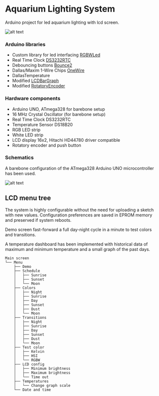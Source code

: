 # Aquarium Lighting System

Arduino project for led aquarium lighting with lcd screen.

![alt text](http://cdn3.craftsy.com/blog/wp-content/uploads/2014/08/color-temp.jpg "Kelvin temperature scale")


### Arduino libraries

- Custom library for led interfacing [RGBWLed](https://github.com/Susensio/RGBWLed)
- Real Time Clock [DS3232RTC](http://github.com/JChristensen/DS3232RTC)
- Debouncing buttons [Bounce2](https://github.com/thomasfredericks/Bounce2)
- Dallas/Maxim 1-Wire Chips [OneWire](https://github.com/PaulStoffregen/OneWire)
- DallasTemperature
- Modified [LCDBarGraph](https://github.com/Susensio/LcdBarGraph)
- Modified [RotatoryEncoder](https://github.com/Susensio/RotaryEncoder)

### Hardware components

- Arduino UNO, ATmega328 for barebone setup
- 16 MHz Crystal Oscillator (for barebone setup)
- Real Time Clock DS3232RTC
- Temperature Sensor DS18B20
- RGB LED strip
- White LED strip
- LCD display 16x2, Hitachi HD44780 driver compatible
- Rotatory encoder and push button

### Schematics

A barebone configuration of the ATmega328 Arduino UNO microcontroller has been used. 

![alt text](schematic.png "Schematic")


## LCD menu tree

The system is highly configurable without the need for uploading a sketch with new values. Configuration preferences are saved in EPROM memory and preserved if system reboots.

Demo screen fast-forward a full day-night cycle in a minute to test colors and transitions.

A temperature dashboard has been implemented with historical data of maximum and minimum temperature and a small graph of the past days.

```
Main screen
└── Menu
    ├── Demo
    ├── Schedule
    │   ├── Sunrise
    │   ├── Sunset
    │   └── Moon
    ├── Colors
    │   ├── Night
    │   ├── Sunrise
    │   ├── Day
    │   ├── Sunset
    │   ├── Dust
    │   └── Moon
    ├── Transitions
    │   ├── Night
    │   ├── Sunrise
    │   ├── Day
    │   ├── Sunset
    │   ├── Dust
    │   └── Moon
    ├── Test color
    │   ├── Kelvin
    │   ├── HSI
    │   └── RGBW
    ├── LCD config
    │   ├── Minimum brightness 
    │   ├── Maximum brightness 
    │   └── Time out
    ├── Temperatures
    │   └── Change graph scale
    └── Date and time
```
